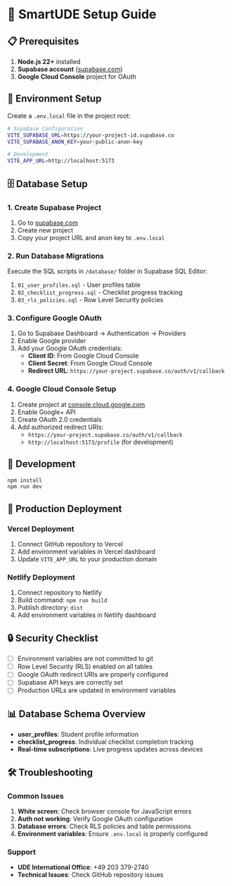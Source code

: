 # 🚀 SmartUDE Setup Guide

## 📋 Prerequisites

1. **Node.js 22+** installed
2. **Supabase account** ([supabase.com](https://supabase.com))
3. **Google Cloud Console** project for OAuth

## 🔧 Environment Setup

Create a `.env.local` file in the project root:

```bash
# Supabase Configuration
VITE_SUPABASE_URL=https://your-project-id.supabase.co
VITE_SUPABASE_ANON_KEY=your-public-anon-key

# Development
VITE_APP_URL=http://localhost:5173
```

## 🗄️ Database Setup

### 1. Create Supabase Project
1. Go to [supabase.com](https://supabase.com)
2. Create new project
3. Copy your project URL and anon key to `.env.local`

### 2. Run Database Migrations
Execute the SQL scripts in `/database/` folder in Supabase SQL Editor:

1. `01_user_profiles.sql` - User profiles table
2. `02_checklist_progress.sql` - Checklist progress tracking
3. `03_rls_policies.sql` - Row Level Security policies

### 3. Configure Google OAuth
1. Go to Supabase Dashboard → Authentication → Providers
2. Enable Google provider
3. Add your Google OAuth credentials:
   - **Client ID**: From Google Cloud Console
   - **Client Secret**: From Google Cloud Console
   - **Redirect URL**: `https://your-project.supabase.co/auth/v1/callback`

### 4. Google Cloud Console Setup
1. Create project at [console.cloud.google.com](https://console.cloud.google.com)
2. Enable Google+ API
3. Create OAuth 2.0 credentials
4. Add authorized redirect URIs:
   - `https://your-project.supabase.co/auth/v1/callback`
   - `http://localhost:5173/profile` (for development)

## 🚀 Development

```bash
npm install
npm run dev
```

## 📱 Production Deployment

### Vercel Deployment
1. Connect GitHub repository to Vercel
2. Add environment variables in Vercel dashboard
3. Update `VITE_APP_URL` to your production domain

### Netlify Deployment
1. Connect repository to Netlify
2. Build command: `npm run build`
3. Publish directory: `dist`
4. Add environment variables in Netlify dashboard

## 🔒 Security Checklist

- [ ] Environment variables are not committed to git
- [ ] Row Level Security (RLS) enabled on all tables
- [ ] Google OAuth redirect URIs are properly configured
- [ ] Supabase API keys are correctly set
- [ ] Production URLs are updated in environment variables

## 📊 Database Schema Overview

- **user_profiles**: Student profile information
- **checklist_progress**: Individual checklist completion tracking
- **Real-time subscriptions**: Live progress updates across devices

## 🛠️ Troubleshooting

### Common Issues
1. **White screen**: Check browser console for JavaScript errors
2. **Auth not working**: Verify Google OAuth configuration
3. **Database errors**: Check RLS policies and table permissions
4. **Environment variables**: Ensure `.env.local` is properly configured

### Support
- **UDE International Office**: +49 203 379-2740
- **Technical Issues**: Check GitHub repository issues 
